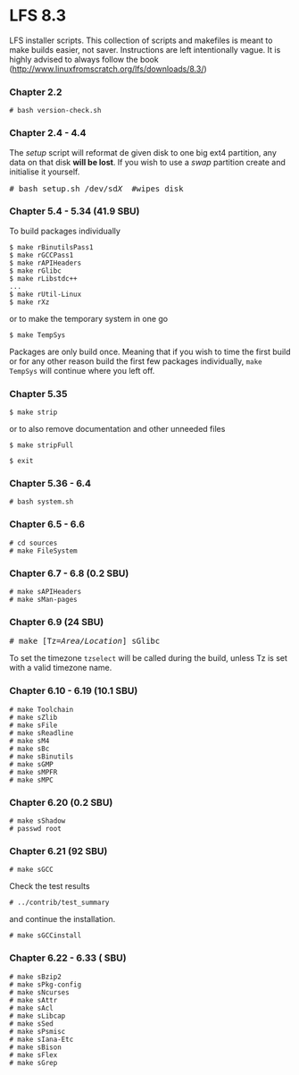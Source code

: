 # LFS 8.3
LFS installer scripts. This collection of scripts and makefiles is meant to make builds easier, not saver. Instructions are left intentionally vague. It is highly advised to always follow the book (http://www.linuxfromscratch.org/lfs/downloads/8.3/)

### Chapter 2.2
```
# bash version-check.sh
```
### Chapter 2.4 - 4.4
The *setup* script will reformat de given disk to one big ext4 partition, any data on that disk **will be lost**. If you wish to use a *swap* partition create and initialise it yourself.
<pre>
# bash setup.sh /dev/sd<em>X</em>  #wipes disk
</pre>
### Chapter 5.4 - 5.34 (41.9 SBU)
To build packages individually
```
$ make rBinutilsPass1
$ make rGCCPass1
$ make rAPIHeaders
$ make rGlibc
$ make rLibstdc++
...
$ make rUtil-Linux
$ make rXz
```
or to make the temporary system in one go
```
$ make TempSys
```
Packages are only build once. Meaning that if you wish to time the first build or for any other reason build the first few packages individually, `make TempSys` will continue where you left off.
### Chapter 5.35
```
$ make strip
```
or to also remove documentation and other unneeded files
```
$ make stripFull
```

```
$ exit
```
### Chapter 5.36 - 6.4
```
# bash system.sh
```
### Chapter 6.5 - 6.6
```
# cd sources
# make FileSystem
```
### Chapter 6.7 - 6.8 (0.2 SBU)
```
# make sAPIHeaders
# make sMan-pages
```
### Chapter 6.9 (24 SBU)
<pre>
# make [Tz=<em>Area/Location</em>] sGlibc
</pre>
To set the timezone `tzselect` will be called during the build, unless Tz is set with a valid timezone name.

### Chapter 6.10 - 6.19 (10.1 SBU)
```
# make Toolchain
# make sZlib
# make sFile
# make sReadline
# make sM4
# make sBc
# make sBinutils
# make sGMP
# make sMPFR
# make sMPC
```

### Chapter 6.20 (0.2 SBU)
```
# make sShadow
# passwd root
```

### Chapter 6.21 (92 SBU)
```
# make sGCC
```
Check the test results
```
# ../contrib/test_summary
```
and continue the installation.
```
# make sGCCinstall
```

### Chapter 6.22 - 6.33 ( SBU)
```
# make sBzip2
# make sPkg-config
# make sNcurses
# make sAttr
# make sAcl
# make sLibcap
# make sSed
# make sPsmisc
# make sIana-Etc
# make sBison
# make sFlex
# make sGrep
```
